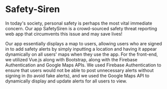 # Safety-Siren
In today's society, personal safety is perhaps the most vital immediate concern. Our app SafetySiren is a crowd-sourced safety threat reporting web app that circumvents this issue and may save lives!

Our app essentially displays a map to users, allowing users who are signed in to add safety alerts by simply inputting a location and having it appear dynamically on all users' maps when they use the app.
For the front-end, we utilized Vue.js along with Bootstrap, along with the Firebase Authentication and Google Maps APIs. We used Firebase Authentication to ensure that users would not be able to post unnecessary alerts without signing in (to avoid fake alerts), and we used the Google Maps API to dynamically display and update alerts for all users to view.

